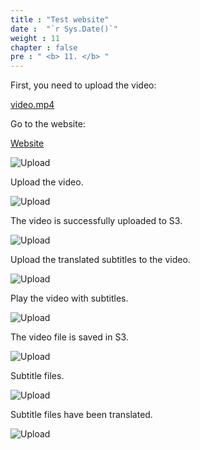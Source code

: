 ```yaml
---
title : "Test website"
date :  "`r Sys.Date()`" 
weight : 11
chapter : false
pre : " <b> 11. </b> "
---
```


First, you need to upload the video:

[video.mp4](https://drive.google.com/file/d/1pIZCViSSUXuJ9e_kdTgvZMnNFzn7SY8C/view?usp=sharing)

Go to the website:

[Website](http://web-translate-ws-2024.s3-website-us-east-1.amazonaws.com)

![Upload](/images/11.testwebsite/n.png)

Upload the video.

![Upload](/images/11.testwebsite/n1.png)

The video is successfully uploaded to S3.

![Upload](/images/11.testwebsite/n2.png)

Upload the translated subtitles to the video.

![Upload](/images/11.testwebsite/n3.png)

Play the video with subtitles.

![Upload](/images/11.testwebsite/n4.png)

The video file is saved in S3.

![Upload](/images/11.testwebsite/n5.png)

Subtitle files.

![Upload](/images/11.testwebsite/n6.png)

Subtitle files have been translated.

![Upload](/images/11.testwebsite/n7.png)